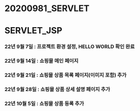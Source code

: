 # 20200981_SERVLET
# SERVLET_JSP
### 22년 9월 7일 : 프로젝트 환경 설정, HELLO WORLD 확인 완료
### 22년 9월 14일 : 쇼핑몰 메인 페이지
### 22년 9월 21일 : 쇼핑몰 상품 목록 페이지(이미지 포함) 추가
### 22년 9월 28일 : 쇼핑몰 상품 상세 설명 페이지 추가
### 22년 10월 5일 : 쇼핑몰 상품 등록 추가